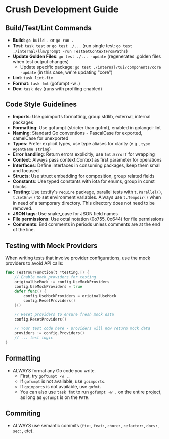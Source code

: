 # Crush Development Guide

## Build/Test/Lint Commands

- **Build**: `go build .` or `go run .`
- **Test**: `task test` or `go test ./...` (run single test: `go test ./internal/llm/prompt -run TestGetContextFromPaths`)
- **Update Golden Files**: `go test ./... -update` (regenerates .golden files when test output changes)
  - Update specific package: `go test ./internal/tui/components/core -update` (in this case, we're updating "core")
- **Lint**: `task lint-fix`
- **Format**: `task fmt` (gofumpt -w .)
- **Dev**: `task dev` (runs with profiling enabled)

## Code Style Guidelines

- **Imports**: Use goimports formatting, group stdlib, external, internal packages
- **Formatting**: Use gofumpt (stricter than gofmt), enabled in golangci-lint
- **Naming**: Standard Go conventions - PascalCase for exported, camelCase for unexported
- **Types**: Prefer explicit types, use type aliases for clarity (e.g., `type AgentName string`)
- **Error handling**: Return errors explicitly, use `fmt.Errorf` for wrapping
- **Context**: Always pass context.Context as first parameter for operations
- **Interfaces**: Define interfaces in consuming packages, keep them small and focused
- **Structs**: Use struct embedding for composition, group related fields
- **Constants**: Use typed constants with iota for enums, group in const blocks
- **Testing**: Use testify's `require` package, parallel tests with `t.Parallel()`,
  `t.SetEnv()` to set environment variables. Always use `t.Tempdir()` when in
  need of a temporary directory. This directory does not need to be removed.
- **JSON tags**: Use snake_case for JSON field names
- **File permissions**: Use octal notation (0o755, 0o644) for file permissions
- **Comments**: End comments in periods unless comments are at the end of the line.

## Testing with Mock Providers

When writing tests that involve provider configurations, use the mock providers to avoid API calls:

```go
func TestYourFunction(t *testing.T) {
    // Enable mock providers for testing
    originalUseMock := config.UseMockProviders
    config.UseMockProviders = true
    defer func() {
        config.UseMockProviders = originalUseMock
        config.ResetProviders()
    }()

    // Reset providers to ensure fresh mock data
    config.ResetProviders()

    // Your test code here - providers will now return mock data
    providers := config.Providers()
    // ... test logic
}
```

## Formatting

- ALWAYS format any Go code you write.
  - First, try `goftumpt -w .`.
  - If `gofumpt` is not available, use `goimports`.
  - If `goimports` is not available, use `gofmt`.
  - You can also use `task fmt` to run `gofumpt -w .` on the entire project,
    as long as `gofumpt` is on the `PATH`.

## Commiting

- ALWAYS use semantic commits (`fix:`, `feat:`, `chore:`, `refactor:`, `docs:`, `sec:`, etc).
